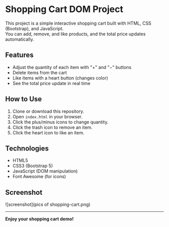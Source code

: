 # Shopping Cart DOM Project

This project is a simple interactive shopping cart built with HTML, CSS (Bootstrap), and JavaScript.  
You can add, remove, and like products, and the total price updates automatically.

## Features

- Adjust the quantity of each item with "+" and "−" buttons
- Delete items from the cart
- Like items with a heart button (changes color)
- See the total price update in real time

## How to Use

1. Clone or download this repository.
2. Open `index.html` in your browser.
3. Click the plus/minus icons to change quantity.
4. Click the trash icon to remove an item.
5. Click the heart icon to like an item.

## Technologies

- HTML5
- CSS3 (Bootstrap 5)
- JavaScript (DOM manipulation)
- Font Awesome (for icons)

## Screenshot

![screenshot](pics of shopping-cart.png)

---

**Enjoy your shopping cart demo!**